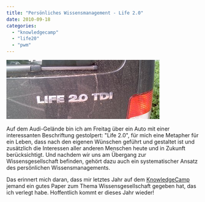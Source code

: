 ```yaml
---
title: "Persönliches Wissensmanagement - Life 2.0"
date: 2010-09-18
categories: 
  - "knowledgecamp"
  - "life20"
  - "pwm"
---
```


![](./images/vw-life20.jpg)

Auf dem Audi-Gelände bin ich am Freitag über ein Auto mit einer interessanten Beschriftung gestolpert: "Life 2.0", für mich eine Metapher für ein Leben, dass nach den eigenen Wünschen geführt und gestaltet ist und zusätzlich die Interessen aller anderen Menschen heute und in Zukunft berücksichtigt. Und nachdem wir uns am Übergang zur Wissensgesellschaft befinden, gehört dazu auch ein systematischer Ansatz des persönlichen Wissensmanagements.

Das erinnert mich daran, dass mir letztes Jahr auf dem [KnowledgeCamp](https://www.gfwm.de/knowledge-camp/) jemand ein gutes Paper zum Thema Wissensgesellschaft gegeben hat, das ich verlegt habe. Hoffentlich kommt er dieses Jahr wieder!

